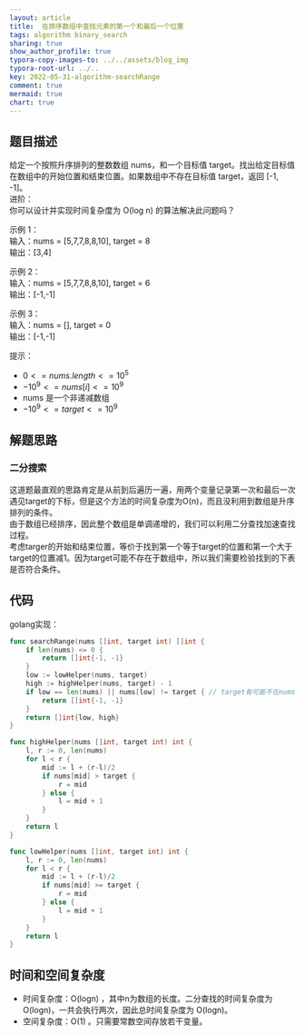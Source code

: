 ```yaml
---
layout: article
title:  在排序数组中查找元素的第一个和最后一个位置
tags: algorithm binary_search 
sharing: true
show_author_profile: true
typora-copy-images-to: ../../assets/blog_img
typora-root-url: ../..
key: 2022-05-31-algorithm-searchRange
comment: true
mermaid: true
chart: true
---
```


## 题目描述

给定一个按照升序排列的整数数组 nums，和一个目标值 target。找出给定目标值在数组中的开始位置和结束位置。如果数组中不存在目标值 target，返回 [-1, -1]。   
进阶：  
你可以设计并实现时间复杂度为 O(log n) 的算法解决此问题吗？

示例 1：  
输入：nums = [5,7,7,8,8,10], target = 8  
输出：[3,4]  

示例 2：  
输入：nums = [5,7,7,8,8,10], target = 6  
输出：[-1,-1]  

示例 3：  
输入：nums = [], target = 0  
输出：[-1,-1]   

提示：  

- $0 <= nums.length <= 10^5$  
- $-10^9 <= nums[i] <= 10^9$  
- nums 是一个非递减数组  
- $-10^9 <= target <= 10^9$  


## 解题思路

### 二分搜索

这道题最直观的思路肯定是从前到后遍历一遍，用两个变量记录第一次和最后一次遇见target的下标，但是这个方法的时间复杂度为O(n)，而且没利用到数组是升序排列的条件。  
由于数组已经排序，因此整个数组是单调递增的，我们可以利用二分查找加速查找过程。  
考虑targer的开始和结束位置，等价于找到第一个等于target的位置和第一个大于target的位置减1。因为target可能不存在于数组中，所以我们需要检验找到的下表是否符合条件。

## 代码

golang实现：

```go
func searchRange(nums []int, target int) []int {
	if len(nums) <= 0 {
		return []int{-1, -1}
	}
	low := lowHelper(nums, target)
	high := highHelper(nums, target) - 1
	if low == len(nums) || nums[low] != target { // target有可能不在nums中
		return []int{-1, -1}
	}
	return []int{low, high}
}

func highHelper(nums []int, target int) int {
	l, r := 0, len(nums)
	for l < r {
		mid := l + (r-l)/2
		if nums[mid] > target {
			r = mid
		} else {
			l = mid + 1
		}
	}
	return l
}

func lowHelper(nums []int, target int) int {
	l, r := 0, len(nums)
	for l < r {
		mid := l + (r-l)/2
		if nums[mid] >= target {
			r = mid
		} else {
			l = mid + 1
		}
	}
	return l
}
```

## 时间和空间复杂度

- 时间复杂度：O(logn) ，其中n为数组的长度。二分查找的时间复杂度为 O(logn)，一共会执行两次，因此总时间复杂度为 O(logn)。
- 空间复杂度：O(1) 。只需要常数空间存放若干变量。

